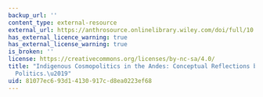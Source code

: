 ```yaml
---
backup_url: ''
content_type: external-resource
external_url: https://anthrosource.onlinelibrary.wiley.com/doi/full/10.1111/j.1548-1360.2010.01061.x
has_external_licence_warning: true
has_external_license_warning: true
is_broken: ''
license: https://creativecommons.org/licenses/by-nc-sa/4.0/
title: "Indigenous Cosmopolitics in the Andes: Conceptual Reflections beyond \u2018\
  Politics.\u2019"
uid: 81077ec6-93d1-4130-917c-d8ea0223ef68
---
```

